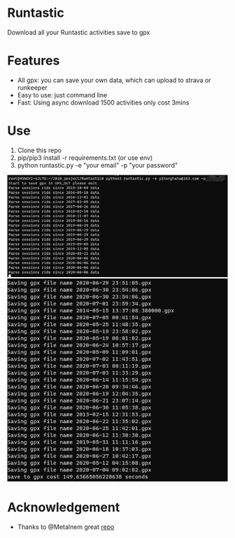 # Runtastic
Download all your Runtastic activities save to gpx

# Features

- All gpx: you can save your own data, which can upload to strava or runkeeper
- Easy to use: just command line
- Fast: Using async download 1500 activities only cost 3mins

# Use

1. Clone this repo
2. pip/pip3 install -r requirements.txt (or use env)
3. python runtastic.py -e "your email" -p "your password"

![use](./static/use.png)
![gpx](./static/save_gpx.png)

# Acknowledgement

- Thanks to @Metalnem great [repo](https://github.com/Metalnem/runtastic)
